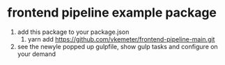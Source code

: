 # frontend pipeline example package 

1. add this package to your package.json
    1. yarn add https://github.com/vkemeter/frontend-pipeline-main.git
2. see the newyle popped up gulpfile, show gulp tasks and configure on your demand 